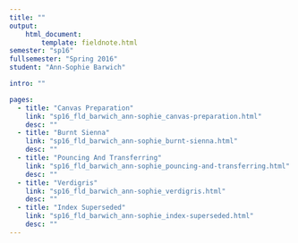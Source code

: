 ```yaml
---
title: ""
output:
    html_document:
        template: fieldnote.html
semester: "sp16"
fullsemester: "Spring 2016"
student: "Ann-Sophie Barwich"

intro: ""

pages:
  - title: "Canvas Preparation"
    link: "sp16_fld_barwich_ann-sophie_canvas-preparation.html"
    desc: ""
  - title: "Burnt Sienna"
    link: "sp16_fld_barwich_ann-sophie_burnt-sienna.html"
    desc: ""
  - title: "Pouncing And Transferring"
    link: "sp16_fld_barwich_ann-sophie_pouncing-and-transferring.html"
    desc: ""
  - title: "Verdigris"
    link: "sp16_fld_barwich_ann-sophie_verdigris.html"
    desc: ""
  - title: "Index Superseded"
    link: "sp16_fld_barwich_ann-sophie_index-superseded.html"
    desc: ""
---
```

